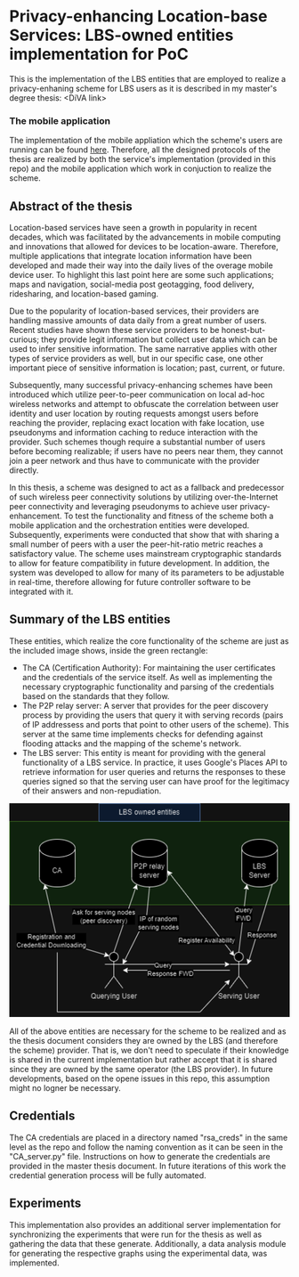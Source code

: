 # Privacy-enhancing Location-base Services: LBS-owned entities implementation for PoC

This is the implementation of the LBS entities that are employed to realize a privacy-enhaning scheme for LBS users as it is described in my master's degree thesis: \<DiVA link\>

### The mobile application

The implementation of the mobile appliation which the scheme's users are running can be found [here](https://github.com/MavrosOplarxigos/LBS_app_for_PoC).
Therefore, all the designed protocols of the thesis are realized by both the service's implementation (provided in this repo) and the mobile application which work in conjuction to realize the scheme.

## Abstract of the thesis

Location-based services have seen a growth in popularity in recent decades, which was facilitated by the advancements in mobile computing and innovations that allowed for devices to be location-aware. Therefore, multiple applications that integrate location information have been developed and made their way into the daily lives of the overage mobile device user. To highlight this last point here are some such applications; maps and navigation, social-media post geotagging, food delivery, ridesharing, and location-based gaming.

Due to the popularity of location-based services, their providers are handling massive amounts of data daily from a great number of users. Recent studies have shown these service providers to be honest-but-curious; they provide legit information but collect user data which can be used to infer sensitive information. The same narrative applies with other types of service providers as well, but in our specific case, one other important piece of sensitive information is location; past, current, or future.

Subsequently, many successful privacy-enhancing schemes have been introduced which utilize peer-to-peer communication on local ad-hoc wireless networks and attempt to obfuscate the correlation between user identity and user location by routing requests amongst users before reaching the provider, replacing exact location with fake location, use pseudonyms and information caching to reduce interaction with the provider. Such schemes though require a substantial number of users before becoming realizable; if users have no peers near them, they cannot join a peer network and thus have to communicate with the provider directly.

In this thesis, a scheme was designed to act as a fallback and predecessor of such wireless peer connectivity solutions by utilizing over-the-Internet peer connectivity and leveraging pseudonyms to achieve user privacy-enhancement. To test the functionality and fitness of the scheme both a mobile application and the orchestration entities were developed. Subsequently, experiments were conducted that show that with sharing a small number of peers with a user the peer-hit-ratio metric reaches a satisfactory value. The scheme uses mainstream cryptographic standards to allow for feature compatibility in future development. In addition, the system was developed to allow for many of its parameters to be adjustable in real-time, therefore allowing for future controller software to be integrated with it.

## Summary of the LBS entities

These entities, which realize the core functionality of the scheme are just as the included image shows, inside the green rectangle:

- The CA (Certification Authority): For maintaining the user certificates and the credentials of the service itself. As well as implementing the necessary cryptographic functionality and parsing of the credentials based on the standards that they follow.
- The P2P relay server: A server that provides for the peer discovery process by providing the users that query it with serving records (pairs of IP addressess and ports that point to other users of the scheme). This server at the same time implements checks for defending against flooding attacks and the mapping of the scheme's network.
- The LBS server: This entity is meant for providing with the general functionality of a LBS service. In practice, it uses Google's Places API to retrieve information for user queries and returns the responses to these queries signed so that the serving user can have proof for the legitimacy of their answers and non-repudiation.

<p align="center">
  <img src="./images/scheme.png" alt="Diagram of the Scheme" width="600"/>
</p>

All of the above entities are necessary for the scheme to be realized and as the thesis document considers they are owned by the LBS (and therefore the scheme) provider. That is, we don't need to speculate if their knowledge is shared in the current implementation but rather accept that it is shared since they are owned by the same operator (the LBS provider). In future developments, based on the opene issues in this repo, this assumption might no logner be necessary.

## Credentials
The CA credentials are placed in a directory named "rsa_creds" in the same level as the repo and follow the naming convention as it can be seen in the "CA_server.py" file. Instructions on how to generate the credentials are provided in the master thesis document. In future iterations of this work the credential generation process will be fully automated.

## Experiments
This implementation also provides an additional server implementation for synchronizing the experiments that were run for the thesis as well as gathering the data that these generate. Additionally, a data analysis module for generating the respective graphs using the experimental data, was implemented.
